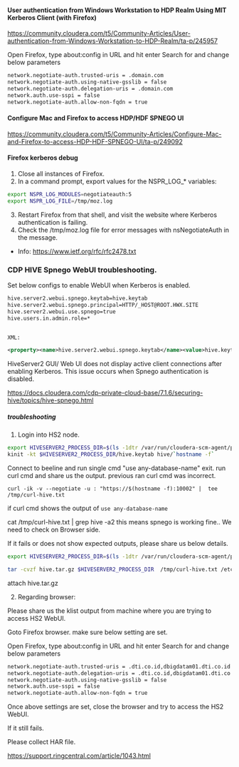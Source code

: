 #### User authentication from Windows Workstation to HDP Realm Using MIT Kerberos Client (with Firefox) 
https://community.cloudera.com/t5/Community-Articles/User-authentication-from-Windows-Workstation-to-HDP-Realm/ta-p/245957

Open Firefox, type about:config in URL and hit enter Search for and change below parameters

```sh
network.negotiate-auth.trusted-uris = .domain.com
network.negotiate-auth.using-native-gsslib = false
network.negotiate-auth.delegation-uris = .domain.com
network.auth.use-sspi = false
network.negotiate-auth.allow-non-fqdn = true
```

#### Configure Mac and Firefox to access HDP/HDF SPNEGO UI
https://community.cloudera.com/t5/Community-Articles/Configure-Mac-and-Firefox-to-access-HDP-HDF-SPNEGO-UI/ta-p/249092


#### Firefox kerberos debug
1. Close all instances of Firefox.
2. In a command prompt, export values for the NSPR_LOG_* variables:
```bash
export NSPR_LOG_MODULES=negotiateauth:5
export NSPR_LOG_FILE=/tmp/moz.log
```
3. Restart Firefox from that shell, and visit the website where Kerberos authentication is failing.
4. Check the /tmp/moz.log file for error messages with nsNegotiateAuth in the message.


* Info: https://www.ietf.org/rfc/rfc2478.txt



### CDP HIVE Spnego WebUI troubleshooting.

Set below configs to enable WebUI when Kerberos is enabled.

```xml
hive.server2.webui.spnego.keytab=hive.keytab
hive.server2.webui.spnego.principal=HTTP/_HOST@ROOT.HWX.SITE
hive.server2.webui.use.spnego=true
hive.users.in.admin.role=*


XML:

<property><name>hive.server2.webui.spnego.keytab</name><value>hive.keytab</value></property><property><name>hive.server2.webui.spnego.principal</name><value>HTTP/_HOST@ROOT.HWX.SITE</value></property><property><name>hive.server2.webui.use.spnego</name><value>true</value></property><property><name>hive.users.in.admin.role</name><value>*</value></property>
```

HiveServer2 GUI/ Web UI does not display active client connections after enabling Kerberos.
This issue occurs when Spnego authentication is disabled.

https://docs.cloudera.com/cdp-private-cloud-base/7.1.6/securing-hive/topics/hive-spnego.html 

##### troubleshooting
1. Login into HS2 node.

```bash
export HIVESERVER2_PROCESS_DIR=$(ls -1dtr /var/run/cloudera-scm-agent/process/*hive_on_tez-HIVESERVER2 | tail -1)
kinit -kt $HIVESERVER2_PROCESS_DIR/hive.keytab hive/`hostname -f`
```

Connect to beeline and run single cmd "use any-database-name"
exit.
run curl cmd and share us the output. previous ran curl cmd was incorrect.

```
curl -ik -v --negotiate -u : "https://$(hostname -f):10002" |  tee /tmp/curl-hive.txt
```

if curl cmd shows the output of `use any-database-name`

cat /tmp/curl-hive.txt | grep hive -a2
this means spnego is working fine.. We need to check on Browser side.

If it fails or does not show expected outputs, please share us below details.

```bash
export HIVESERVER2_PROCESS_DIR=$(ls -1dtr /var/run/cloudera-scm-agent/process/*hive_on_tez-HIVESERVER2 | tail -1)

tar -cvzf hive.tar.gz $HIVESERVER2_PROCESS_DIR  /tmp/curl-hive.txt /etc/krb5.conf /tmp/nslookup.txt
```
attach hive.tar.gz

2. Regarding browser:

Please share us the klist output from machine where you are trying to access HS2 WebUI.

Goto Firefox browser. make sure below setting are set.

Open Firefox, type about:config in URL and hit enter Search for and change below parameters

```bash
network.negotiate-auth.trusted-uris = .dti.co.id,dbigdatam01.dti.co.id
network.negotiate-auth.delegation-uris = .dti.co.id,dbigdatam01.dti.co.id
network.negotiate-auth.using-native-gsslib = false
network.auth.use-sspi = false
network.negotiate-auth.allow-non-fqdn = true
```
Once above settings are set, close the browser and try to access the HS2 WebUI.

If it still fails.

Please collect HAR file.

https://support.ringcentral.com/article/1043.html 

